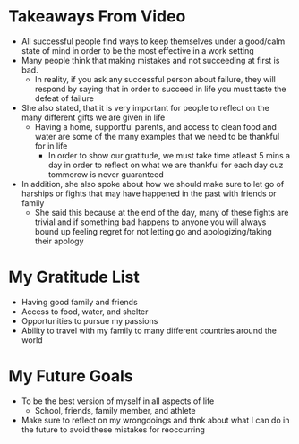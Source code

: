 # Takeaways From Video
- All successful people find ways to keep themselves under a good/calm state of mind in order to be the most effective in a work setting
- Many people think that making mistakes and not succeeding at first is bad. 
  - In reality, if you ask any successful person about failure, they will respond by saying that in order to succeed in life you must taste the defeat of failure
- She also stated, that it is very important for people to reflect on the many different gifts we are given in life
  - Having a home, supportful parents, and access to clean food and water are some of the many examples that we need to be thankful for in life
    -  In order to show our gratitude, we must take time atleast 5 mins a day in order to reflect on what we are thankful for each day cuz tommorow is never guaranteed
- In addition, she also spoke about how we should make sure to let go of harships or fights that may have happened in the past with friends or family
  - She said this because at the end of the day, many of these fights are trivial and if something bad happens to anyone you will always bound up feeling regret for not letting go and apologizing/taking their apology
# My Gratitude List
- Having good family and friends
- Access to food, water, and shelter
- Opportunities to pursue my passions
- Ability to travel with my family to many different countries around the world
# My Future Goals
- To be the best version of myself in all aspects of life
  - School, friends, family member, and athlete
- Make sure to reflect on my wrongdoings and thnk about what I can do in the future to avoid these mistakes for reoccurring
